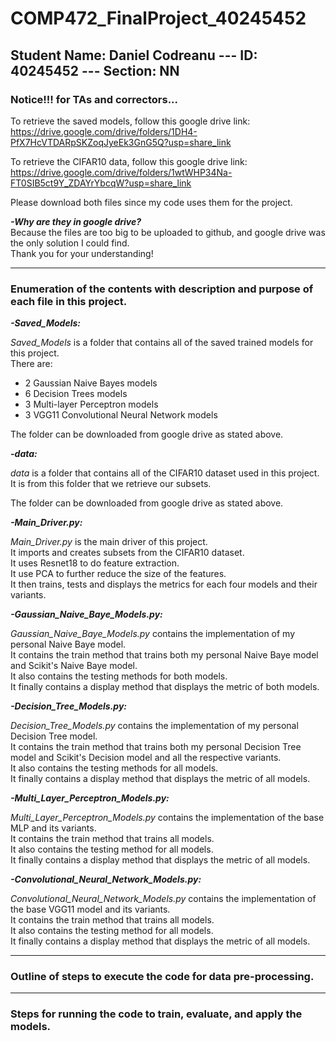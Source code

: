 # COMP472_FinalProject_40245452
## Student Name: Daniel Codreanu --- ID: 40245452 --- Section: NN

### Notice!!! for TAs and correctors...
To retrieve the saved models, follow this google drive link: https://drive.google.com/drive/folders/1DH4-PfX7HcVTDARpSKZoqJyeEk3GnG5Q?usp=share_link     

To retrieve the CIFAR10 data, follow this google drive link: https://drive.google.com/drive/folders/1wtWHP34Na-FT0SIB5ct9Y_ZDAYrYbcqW?usp=share_link    

Please download both files since my code uses them for the project.

***-Why are they in google drive?***  
Because the files are too big to be uploaded to github, and google drive
was the only solution I could find.  
Thank you for your understanding!

---


### Enumeration of the contents with description and purpose of each file in this project.

***-Saved_Models:***   

*Saved_Models* is a folder that contains all of the saved trained models for this project.  
There are:  
  - 2 Gaussian Naive Bayes models
  - 6 Decision Trees models
  - 3 Multi-layer Perceptron models
  - 3 VGG11 Convolutional Neural Network models

The folder can be downloaded from google drive as stated above.  
  
***-data:***   

*data* is a folder that contains all of the CIFAR10 dataset used in this project.  
It is from this folder that we retrieve our subsets.  

The folder can be downloaded from google drive as stated above.

***-Main_Driver.py:***  

*Main_Driver.py* is the main driver of this project.  
It imports and creates subsets from the CIFAR10 dataset.   
It uses Resnet18 to do feature extraction.  
It use PCA to further reduce the size of the features.  
It then trains, tests and displays the metrics for each four models and their variants.  

***-Gaussian_Naive_Baye_Models.py:***   

*Gaussian_Naive_Baye_Models.py* contains the implementation of my personal Naive Baye model.  
It contains the train method that trains both my personal Naive Baye model and Scikit's Naive Baye model.  
It also contains the testing methods for both models.  
It finally contains a display method that displays the metric of both models.  

***-Decision_Tree_Models.py:***   

*Decision_Tree_Models.py* contains the implementation of my personal Decision Tree model.  
It contains the train method that trains both my personal Decision Tree model and Scikit's Decision model and all the respective variants.  
It also contains the testing methods for all models.  
It finally contains a display method that displays the metric of all models.  

***-Multi_Layer_Perceptron_Models.py:***  

*Multi_Layer_Perceptron_Models.py* contains the implementation of the base MLP and its variants.  
It contains the train method that trains all models.  
It also contains the testing method for all models.  
It finally contains a display method that displays the metric of all models.  

***-Convolutional_Neural_Network_Models.py:*** 

*Convolutional_Neural_Network_Models.py* contains the implementation of the base VGG11 model and its variants.  
It contains the train method that trains all models.  
It also contains the testing method for all models.  
It finally contains a display method that displays the metric of all models.  






---

### Outline of steps to execute the code for data pre-processing.

---

### Steps for running the code to train, evaluate, and apply the models.

